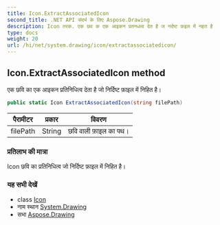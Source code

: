 ```yaml
---
title: Icon.ExtractAssociatedIcon
second_title: .NET API संदर्भ के लिए Aspose.Drawing
description: Icon तरक. एक छव क एक आइकन प्रतनधत्व देत है ज नर्दष्ट फ़इल में नहत है
type: docs
weight: 20
url: /hi/net/system.drawing/icon/extractassociatedicon/
---
```

## Icon.ExtractAssociatedIcon method

एक छवि का एक आइकन प्रतिनिधित्व देता है जो निर्दिष्ट फ़ाइल में निहित है।

```csharp
public static Icon ExtractAssociatedIcon(string filePath)
```

| पैरामीटर | प्रकार | विवरण |
| --- | --- | --- |
| filePath | String | छवि वाली फ़ाइल का पथ। |

### प्रतिलाभ की मात्रा

Icon छवि का प्रतिनिधित्व जो निर्दिष्ट फ़ाइल में निहित है।

### यह सभी देखें

* class [Icon](../)
* नाम स्थान [System.Drawing](../../icon/)
* सभा [Aspose.Drawing](../../../)


